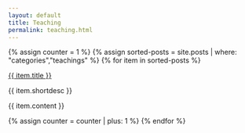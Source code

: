 ```yaml
---
layout: default
title: Teaching
permalink: teaching.html
---
```


<div class="panel-group" id="accordion">
  
{% assign counter = 1 %}
{% assign sorted-posts = site.posts | where: "categories","teachings" %}
{% for item in sorted-posts %}
 
<div class="panel panel-danger">
 
<div class="panel-heading">

<a class="accordion-toggle" data-toggle="collapse" data-parent="#accordion" href="#pannello-{{ counter }}">

{{ item.title }}

</a>
 
</div>

<div id="pannello-{{ counter }}" class="panel-collapse collapse">

<div class="panel-body">

{{ item.shortdesc }}

{{ item.content }}

</div>
  
</div>

</div>

{% assign counter = counter | plus: 1 %}
{% endfor %}

</div>
